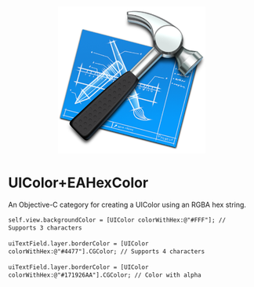 <p align="center">
  <img style="width:300px;height:300px;" src="https://raw.githubusercontent.com/EricAnderson-AAI/UIColor-EAHexColor/master/xcode-icon.png">
</p>

UIColor+EAHexColor
=================
An Objective-C category for creating a UIColor using an RGBA hex string.

    self.view.backgroundColor = [UIColor colorWithHex:@"#FFF"]; // Supports 3 characters
    
    uiTextField.layer.borderColor = [UIColor colorWithHex:@"#4477"].CGColor; // Supports 4 characters
    
    uiTextField.layer.borderColor = [UIColor colorWithHex:@"#171926AA"].CGColor; // Color with alpha
